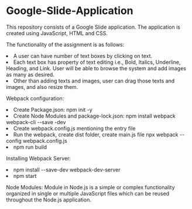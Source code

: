 # Google-Slide-Application
This repository consists of a Google Slide application. 
The application is created using JavaScript, HTML and CSS. 

The functionality of the assignment is as follows:

<li> A user can have number of text boxes by clicking on text.</li>
<li> Each text box has property of text editing i.e., Bold, Italics, Underline, Heading, and Link. User will be able to browse the system and add images as many as desired. </li>
<li> Other than adding texts and images, user can drag those texts and images, and also resize them. </li>

Webpack configuration: 
<li> Create Package.json: npm init -y </li>
<li> Create Node Modules and package-lock.json: npm install webpack webpack-cli --save -dev </li>
<li> Create webpack.config.js mentioning the entry file </li>
<li> Run the webpack, create dist folder, create main.js file npx webpack --config webpack.config.js </li>
<li> npm run build </li>


Installing Webpack Server:
<li> npm install --save-dev webpack-dev-server </li>
<li> npm start </li>

Node Modules: 
Module in Node.js is a simple or complex functionality organized in single or multiple JavaScript files which can be reused throughout the Node.js application.
